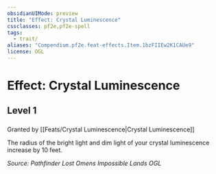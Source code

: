 ```yaml
---
obsidianUIMode: preview
title: "Effect: Crystal Luminescence"
cssclasses: pf2e,pf2e-spell
tags:
  - trait/
aliases: "Compendium.pf2e.feat-effects.Item.1bzFIIEw2K1CAUe9"
license: OGL
---
```

# Effect: Crystal Luminescence
## Level 1
### 






Granted by [[Feats/Crystal Luminescence|Crystal Luminescence]]

The radius of the bright light and dim light of your crystal luminescence increase by 10 feet.

*Source: Pathfinder Lost Omens Impossible Lands*
*OGL*
